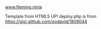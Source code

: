 www.fleming.ninja

Template from HTML5 UP!
deploy.php is from https://gist.github.com/oodavid/1809044
